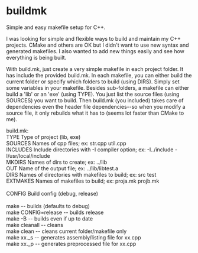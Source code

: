 buildmk
=======

Simple and easy makefile setup for C++.

I was looking for simple and flexible ways to build and maintain my C++ projects.  CMake and others are OK but
I didn't want to use new syntax and generated makefiles.  I also wanted to add new things easily and see how
everything is being built.

With build.mk, just create a very simple makefile in each project folder.  It has include the provided build.mk.
In each makefile, you can either build the current folder or specify which folders to build (using DIRS).  Simply set
some variables in your makefile.  Besides sub-folders, a makefile can either build a 'lib' or an 'exe' (using TYPE).
You just list the source files (using SOURCES) you want to build. Then build.mk (you included) takes care of dependencies
even the header file dependencies--so when you modify a source file, it only rebuilds what it has to (seems lot faster
than CMake to me).

build.mk:
<br>  TYPE      Type of project (lib, exe)
<br>  SOURCES   Names of cpp files; ex: str.cpp util.cpp
<br>  INCLUDES  Include directories with -I compiler option; ex: -I../include -I/usr/local/include
<br>  MKDIRS    Names of dirs to create; ex: ../lib
<br>  OUT       Name of the output file; ex: ../lib/libtest.a
<br>  DIRS      Names of directories with makefiles to build; ex: src test
<br>  EXTMAKES  Names of makefiles to build; ex: proja.mk projb.mk
<br>
<br>  CONFIG    Build config (debug, release)
<br>
<br>  make                -- builds (defaults to debug)
<br>  make CONFIG=release -- builds release
<br>  make -B             -- builds even if up to date
<br>  make cleanall       -- cleans
<br>  make clean          -- cleans current folder/makefile only
<br>  make xx._s          -- generates assembly/listing file for xx.cpp
<br>  make xx._p          -- generates preprocessed file for xx.cpp
